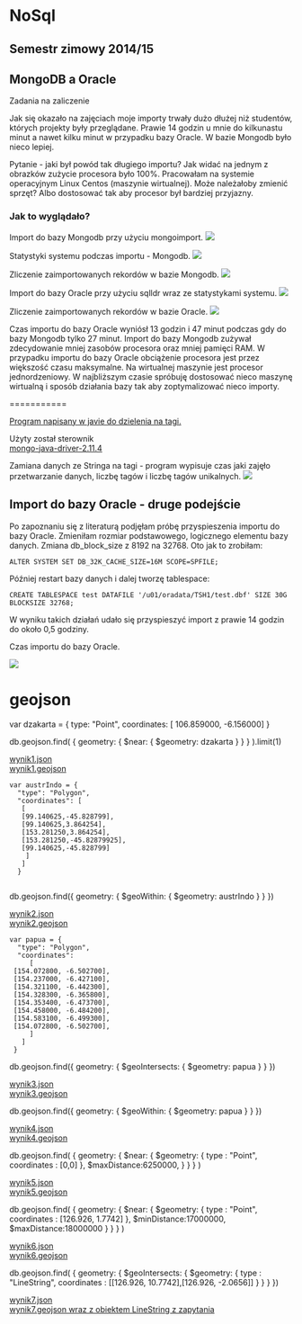 # NoSql 

## Semestr zimowy 2014/15

## MongoDB a Oracle

Zadania na zaliczenie

Jak się okazało na zajęciach moje importy trwały dużo dłużej niż studentów, których projekty były przeglądane.
Prawie 14 godzin u mnie do kilkunastu minut a nawet kilku minut w przypadku bazy Oracle. W bazie Mongodb było nieco lepiej.

Pytanie - jaki był powód tak długiego importu? Jak widać na jednym z obrazków zużycie procesora było 100%.
Pracowałam na systemie operacyjnym Linux Centos (maszynie wirtualnej). Może należałoby zmienić sprzęt? Albo dostosować tak aby procesor był bardziej przyjazny.

### Jak to wyglądało?

Import do bazy Mongodb przy użyciu mongoimport.
 <img src="https://github.com/wardzinskaj/nosqlzal/blob/master/java_project/mongodb_import.png"> 
 
Statystyki systemu podczas importu - Mongodb.
 <img src="https://github.com/wardzinskaj/nosqlzal/blob/master/java_project/mongodb_system.png"> 
 
Zliczenie zaimportowanych rekordów w bazie Mongodb. 
 <img src="https://github.com/wardzinskaj/nosqlzal/blob/master/java_project/mongo_count.png"> 
 
Import do bazy Oracle przy użyciu sqlldr wraz ze statystykami systemu.
 <img src="https://github.com/wardzinskaj/nosqlzal/blob/master/java_project/oracle_system.png">

Zliczenie zaimportowanych rekordów w bazie Oracle. 
 <img src="https://github.com/wardzinskaj/nosqlzal/blob/master/java_project/oracle_count.png">

Czas importu do bazy Oracle wyniósł 13 godzin i 47 minut podczas gdy do bazy Mongodb tylko 27 minut.
Import do bazy Mongodb zużywał zdecydowanie mniej zasobów procesora oraz mniej pamięci RAM.
W przypadku importu do bazy Oracle obciążenie procesora jest przez większość czasu maksymalne.
Na wirtualnej maszynie jest procesor jednordzeniowy.
W najbliższym czasie spróbuję dostosować nieco maszynę wirtualną i sposób działania bazy tak aby zoptymalizować nieco importy.

=========== 
 
[Program napisany w javie do dzielenia na tagi.](https://github.com/wardzinskaj/geojson/blob/master/Zad1c.java)

Użyty został sterownik  
[mongo-java-driver-2.11.4](http://central.maven.org/maven2/org/mongodb/mongo-java-driver)


Zamiana danych ze Stringa na tagi - program wypisuje czas jaki zajęło przetwarzanie danych, liczbę tagów i liczbę tagów unikalnych.
<img src="https://github.com/wardzinskaj/geojson/blob/master/zamiana_na_tagi_java.PNG"> 

## Import do bazy Oracle - druge podejście

Po zapoznaniu się z literaturą podjęłam próbę przyspieszenia importu do bazy Oracle. Zmieniłam rozmiar podstawowego, logicznego elementu bazy danych. Zmiana db_block_size z 8192 na 32768. Oto jak to zrobiłam:
 
    ALTER SYSTEM SET DB_32K_CACHE_SIZE=16M SCOPE=SPFILE;

Później restart bazy danych i dalej tworzę tablespace:
 
    CREATE TABLESPACE test DATAFILE '/u01/oradata/TSH1/test.dbf' SIZE 30G BLOCKSIZE 32768;
 
W wyniku takich działań udało się przyspieszyć import z prawie 14 godzin do około 0,5 godziny.

Czas importu do bazy Oracle.

 <img src="https://github.com/wardzinskaj/geojson/blob/master/czas.JPG">

geojson
=======

var dzakarta = { type: "Point", coordinates: [ 106.859000, -6.156000] }

db.geojson.find( { geometry: { $near: { $geometry: dzakarta } } } ).limit(1)

[wynik1.json](https://github.com/wardzinskaj/geojson/blob/master/wynik1.json)<br>
[wynik1.geojson](https://github.com/wardzinskaj/geojson/blob/master/near1.geojson) 

```
var austrIndo = {
  "type": "Polygon", 
  "coordinates": [
   [
   [99.140625,-45.828799], 
   [99.140625,3.864254], 
   [153.281250,3.864254], 
   [153.281250,-45.82879925],
   [99.140625,-45.828799] 
   	] 
   ] 
  }
  
  ```

db.geojson.find({ geometry: { $geoWithin: { $geometry: austrIndo } } })

[wynik2.json](https://github.com/wardzinskaj/geojson/blob/master/wynik8.json)<br>
[wynik2.geojson](https://github.com/wardzinskaj/geojson/blob/master/wynik8.geojson)

```
var papua = {
  "type": "Polygon",
  "coordinates": 
     [
 [154.072800, -6.502700],
 [154.237000, -6.427100],
 [154.321100, -6.442300],
 [154.328300, -6.365800],
 [154.353400, -6.473700],
 [154.458000, -6.484200],
 [154.583100, -6.499300],
 [154.072800, -6.502700],
     ]
   ]
 }
```

db.geojson.find({ geometry: { $geoIntersects: { $geometry: papua } } })

[wynik3.json](https://github.com/wardzinskaj/geojson/blob/master/wynik2.json)<br>
[wynik3.geojson](https://github.com/wardzinskaj/geojson/blob/master/wynik2.geojson)

db.geojson.find({ geometry: { $geoWithin: { $geometry: papua } } })

[wynik4.json](https://github.com/wardzinskaj/geojson/blob/master/wynik3.json)<br>
[wynik4.geojson](https://github.com/wardzinskaj/geojson/blob/master/wynik3.geojson)

db.geojson.find( {  geometry: {   $near: {    $geometry: {     type : "Point",      coordinates : [0,0]    },    $maxDistance:6250000,   }  } } )

[wynik5.json](https://github.com/wardzinskaj/geojson/blob/master/wynik5.json)<br>
[wynik5.geojson](https://github.com/wardzinskaj/geojson/blob/master/wynik5.geojson)

db.geojson.find( {  geometry: {   $near: {    $geometry: {     type : "Point",      coordinates : [126.926, 1.7742]    },    $minDistance:17000000, $maxDistance:18000000   }  } } )

[wynik6.json](https://github.com/wardzinskaj/geojson/blob/master/wynik6.json)<br>
[wynik6.geojson](https://github.com/wardzinskaj/geojson/blob/master/wynik6.geojson)

db.geojson.find( {   geometry: {    $geoIntersects: {     $geometry: {      type : "LineString",       coordinates : [[126.926, 10.7742],[126.926, -2.0656]]     }    }   }  })

[wynik7.json](https://github.com/wardzinskaj/geojson/blob/master/wynik7.json)<br>
[wynik7.geojson wraz z obiektem LineString z zapytania](https://github.com/wardzinskaj/geojson/blob/master/wynik7.geojson)


